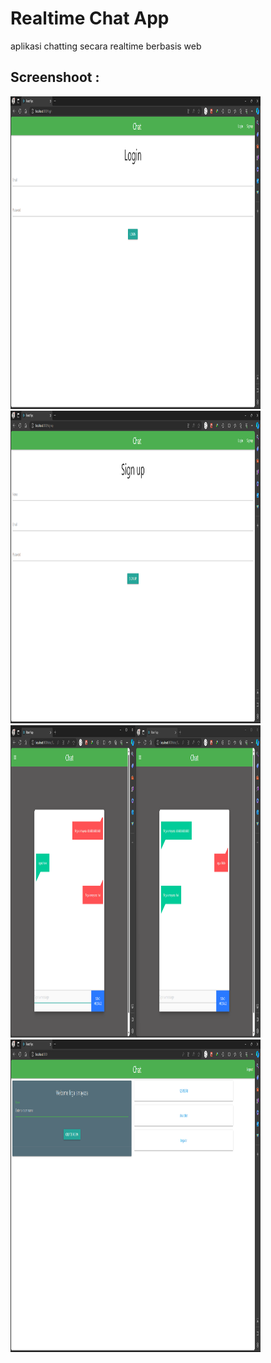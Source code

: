 # Realtime Chat App

aplikasi chatting secara realtime berbasis web 

## Screenshoot :

<img src="https://github.com/fgasyz/realtime-chat-app/blob/master/Screenshot%202024-01-20%20160709.png" height="500" width="400"/>
<img src="https://github.com/fgasyz/realtime-chat-app/blob/master/Screenshot%202024-01-20%20160717.png" height="500" width="400"/>
<img src="https://github.com/fgasyz/realtime-chat-app/blob/master/Screenshot%202024-01-20%20160621.png" height="500"width="400" />
<img src="https://github.com/fgasyz/realtime-chat-app/blob/master/Screenshot%202024-01-20%20160806.png" height="500" width="400"/>

